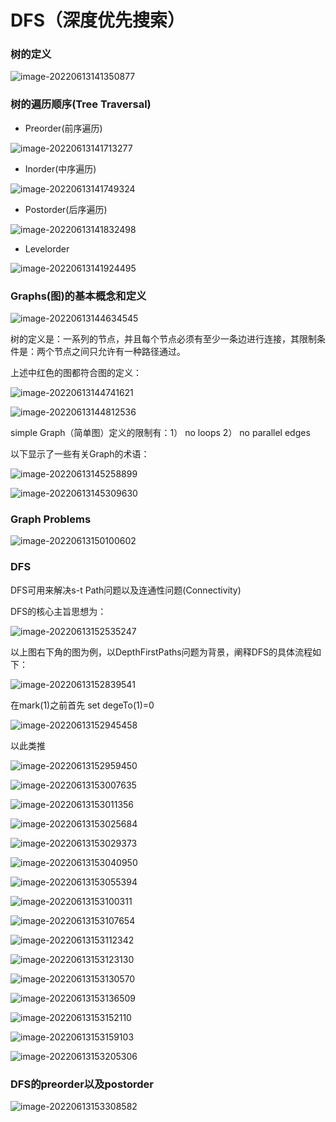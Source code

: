 # DFS（深度优先搜索）

### 树的定义

![image-20220613141350877](C:\Users\lizi2\AppData\Roaming\Typora\typora-user-images\image-20220613141350877.png)

### 树的遍历顺序(Tree Traversal)

* Preorder(前序遍历)

![image-20220613141713277](C:\Users\lizi2\AppData\Roaming\Typora\typora-user-images\image-20220613141713277.png)

* Inorder(中序遍历)

![image-20220613141749324](C:\Users\lizi2\AppData\Roaming\Typora\typora-user-images\image-20220613141749324.png)

* Postorder(后序遍历)

![image-20220613141832498](C:\Users\lizi2\AppData\Roaming\Typora\typora-user-images\image-20220613141832498.png)

* Levelorder

![image-20220613141924495](C:\Users\lizi2\AppData\Roaming\Typora\typora-user-images\image-20220613141924495.png)

### Graphs(图)的基本概念和定义

![image-20220613144634545](C:\Users\lizi2\AppData\Roaming\Typora\typora-user-images\image-20220613144634545.png)

树的定义是：一系列的节点，并且每个节点必须有至少一条边进行连接，其限制条件是：两个节点之间只允许有一种路径通过。

上述中红色的图都符合图的定义：

![image-20220613144741621](C:\Users\lizi2\AppData\Roaming\Typora\typora-user-images\image-20220613144741621.png)

![image-20220613144812536](C:\Users\lizi2\AppData\Roaming\Typora\typora-user-images\image-20220613144812536.png)

simple Graph（简单图）定义的限制有：1） no loops 2） no parallel edges

以下显示了一些有关Graph的术语：

![image-20220613145258899](C:\Users\lizi2\AppData\Roaming\Typora\typora-user-images\image-20220613145258899.png)

![image-20220613145309630](C:\Users\lizi2\AppData\Roaming\Typora\typora-user-images\image-20220613145309630.png)

### Graph Problems

![image-20220613150100602](C:\Users\lizi2\AppData\Roaming\Typora\typora-user-images\image-20220613150100602.png)

### DFS

DFS可用来解决s-t Path问题以及连通性问题(Connectivity)

DFS的核心主旨思想为：

![image-20220613152535247](C:\Users\lizi2\AppData\Roaming\Typora\typora-user-images\image-20220613152535247.png)

以上图右下角的图为例，以DepthFirstPaths问题为背景，阐释DFS的具体流程如下：

![image-20220613152839541](C:\Users\lizi2\AppData\Roaming\Typora\typora-user-images\image-20220613152839541.png)

在mark(1)之前首先 set degeTo(1)=0

![image-20220613152945458](C:\Users\lizi2\AppData\Roaming\Typora\typora-user-images\image-20220613152945458.png)

以此类推

![image-20220613152959450](C:\Users\lizi2\AppData\Roaming\Typora\typora-user-images\image-20220613152959450.png)

![image-20220613153007635](C:\Users\lizi2\AppData\Roaming\Typora\typora-user-images\image-20220613153007635.png)

![image-20220613153011356](C:\Users\lizi2\AppData\Roaming\Typora\typora-user-images\image-20220613153011356.png)

![image-20220613153025684](C:\Users\lizi2\AppData\Roaming\Typora\typora-user-images\image-20220613153025684.png)

![image-20220613153029373](C:\Users\lizi2\AppData\Roaming\Typora\typora-user-images\image-20220613153029373.png)

![image-20220613153040950](C:\Users\lizi2\AppData\Roaming\Typora\typora-user-images\image-20220613153040950.png)

![image-20220613153055394](C:\Users\lizi2\AppData\Roaming\Typora\typora-user-images\image-20220613153055394.png)

![image-20220613153100311](C:\Users\lizi2\AppData\Roaming\Typora\typora-user-images\image-20220613153100311.png)

![image-20220613153107654](C:\Users\lizi2\AppData\Roaming\Typora\typora-user-images\image-20220613153107654.png)

![image-20220613153112342](C:\Users\lizi2\AppData\Roaming\Typora\typora-user-images\image-20220613153112342.png)

![image-20220613153123130](C:\Users\lizi2\AppData\Roaming\Typora\typora-user-images\image-20220613153123130.png)

![image-20220613153130570](C:\Users\lizi2\AppData\Roaming\Typora\typora-user-images\image-20220613153130570.png)

![image-20220613153136509](C:\Users\lizi2\AppData\Roaming\Typora\typora-user-images\image-20220613153136509.png)

![image-20220613153152110](C:\Users\lizi2\AppData\Roaming\Typora\typora-user-images\image-20220613153152110.png)

![image-20220613153159103](C:\Users\lizi2\AppData\Roaming\Typora\typora-user-images\image-20220613153159103.png)

![image-20220613153205306](C:\Users\lizi2\AppData\Roaming\Typora\typora-user-images\image-20220613153205306.png)

### DFS的preorder以及postorder

![image-20220613153308582](C:\Users\lizi2\AppData\Roaming\Typora\typora-user-images\image-20220613153308582.png)